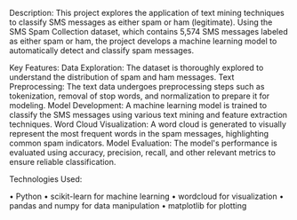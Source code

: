 Description:
This project explores the application of text mining techniques to classify SMS messages as either spam or ham (legitimate). Using the SMS Spam Collection dataset, which contains 5,574 SMS messages labeled as either spam or ham, the project develops a machine learning model to automatically detect and classify spam messages.

Key Features:
Data Exploration: The dataset is thoroughly explored to understand the distribution of spam and ham messages.
Text Preprocessing: The text data undergoes preprocessing steps such as tokenization, removal of stop words, and normalization to prepare it for modeling.
Model Development: A machine learning model is trained to classify the SMS messages using various text mining and feature extraction techniques.
Word Cloud Visualization: A word cloud is generated to visually represent the most frequent words in the spam messages, highlighting common spam indicators.
Model Evaluation: The model's performance is evaluated using accuracy, precision, recall, and other relevant metrics to ensure reliable classification.

Technologies Used:

•	Python
•	scikit-learn for machine learning
•	wordcloud for visualization
•	pandas and numpy for data manipulation
•	matplotlib for plotting
